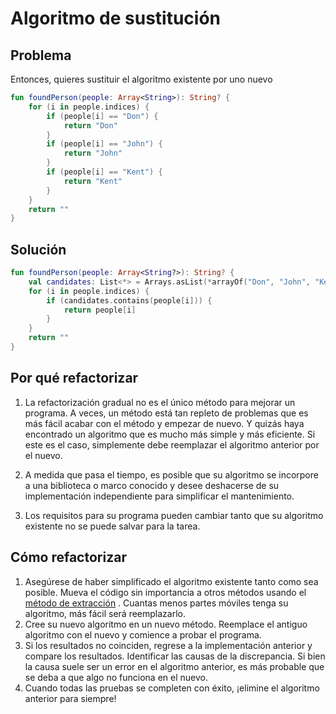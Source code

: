 # Algoritmo de sustitución

## Problema

Entonces, quieres sustituir el algoritmo existente por uno nuevo
```kotlin
fun foundPerson(people: Array<String>): String? {
    for (i in people.indices) {
        if (people[i] == "Don") {
            return "Don"
        }
        if (people[i] == "John") {
            return "John"
        }
        if (people[i] == "Kent") {
            return "Kent"
        }
    }
    return ""
}
```
## Solución
```kotlin
fun foundPerson(people: Array<String?>): String? {
    val candidates: List<*> = Arrays.asList(*arrayOf("Don", "John", "Kent"))
    for (i in people.indices) {
        if (candidates.contains(people[i])) {
            return people[i]
        }
    }
    return ""
}
```
## Por qué refactorizar
1. La refactorización gradual no es el único método para mejorar un programa. A veces, un método está tan repleto de problemas que es más fácil acabar con el método y empezar de nuevo. Y quizás haya encontrado un algoritmo que es mucho más simple y más eficiente. Si este es el caso, simplemente debe reemplazar el algoritmo anterior por el nuevo.

2. A medida que pasa el tiempo, es posible que su algoritmo se incorpore a una biblioteca o marco conocido y desee deshacerse de su implementación independiente para simplificar el mantenimiento.

3. Los requisitos para su programa pueden cambiar tanto que su algoritmo existente no se puede salvar para la tarea.

## Cómo refactorizar

1. Asegúrese de haber simplificado el algoritmo existente tanto como sea posible. Mueva el código sin importancia a otros métodos usando el [método de extracción](ExtractMethod.md) . Cuantas menos partes móviles tenga su algoritmo, más fácil será reemplazarlo.
2. Cree su nuevo algoritmo en un nuevo método. Reemplace el antiguo algoritmo con el nuevo y comience a probar el programa.
3. Si los resultados no coinciden, regrese a la implementación anterior y compare los resultados. Identificar las causas de la discrepancia. Si bien la causa suele ser un error en el algoritmo anterior, es más probable que se deba a que algo no funciona en el nuevo.
4. Cuando todas las pruebas se completen con éxito, ¡elimine el algoritmo anterior para siempre!

